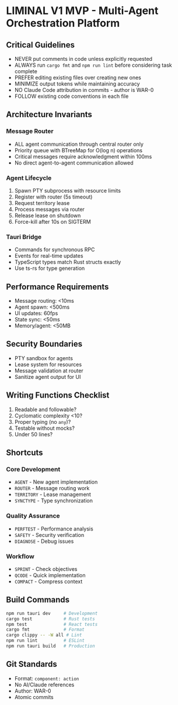 # LIMINAL V1 MVP - Multi-Agent Orchestration Platform

## Critical Guidelines

- NEVER put comments in code unless explicitly requested
- ALWAYS run `cargo fmt` and `npm run lint` before considering task complete
- PREFER editing existing files over creating new ones
- MINIMIZE output tokens while maintaining accuracy
- NO Claude Code attribution in commits - author is WAR-0
- FOLLOW existing code conventions in each file

## Architecture Invariants

### Message Router
- ALL agent communication through central router only
- Priority queue with BTreeMap for O(log n) operations
- Critical messages require acknowledgment within 100ms
- No direct agent-to-agent communication allowed

### Agent Lifecycle
1. Spawn PTY subprocess with resource limits
2. Register with router (5s timeout)
3. Request territory lease
4. Process messages via router
5. Release lease on shutdown
6. Force-kill after 10s on SIGTERM

### Tauri Bridge
- Commands for synchronous RPC
- Events for real-time updates
- TypeScript types match Rust structs exactly
- Use ts-rs for type generation

## Performance Requirements
- Message routing: <10ms
- Agent spawn: <500ms
- UI updates: 60fps
- State sync: <50ms
- Memory/agent: <50MB

## Security Boundaries
- PTY sandbox for agents
- Lease system for resources
- Message validation at router
- Sanitize agent output for UI

## Writing Functions Checklist
1. Readable and followable?
2. Cyclomatic complexity <10?
3. Proper typing (no `any`)?
4. Testable without mocks?
5. Under 50 lines?

## Shortcuts

### Core Development
- `AGENT` - New agent implementation
- `ROUTER` - Message routing work
- `TERRITORY` - Lease management
- `SYNCTYPE` - Type synchronization

### Quality Assurance
- `PERFTEST` - Performance analysis
- `SAFETY` - Security verification
- `DIAGNOSE` - Debug issues

### Workflow
- `SPRINT` - Check objectives
- `QCODE` - Quick implementation
- `COMPACT` - Compress context

## Build Commands
```bash
npm run tauri dev     # Development
cargo test            # Rust tests
npm test              # React tests
cargo fmt             # Format
cargo clippy -- -W all # Lint
npm run lint          # ESLint
npm run tauri build   # Production
```

## Git Standards
- Format: `component: action`
- No AI/Claude references
- Author: WAR-0
- Atomic commits